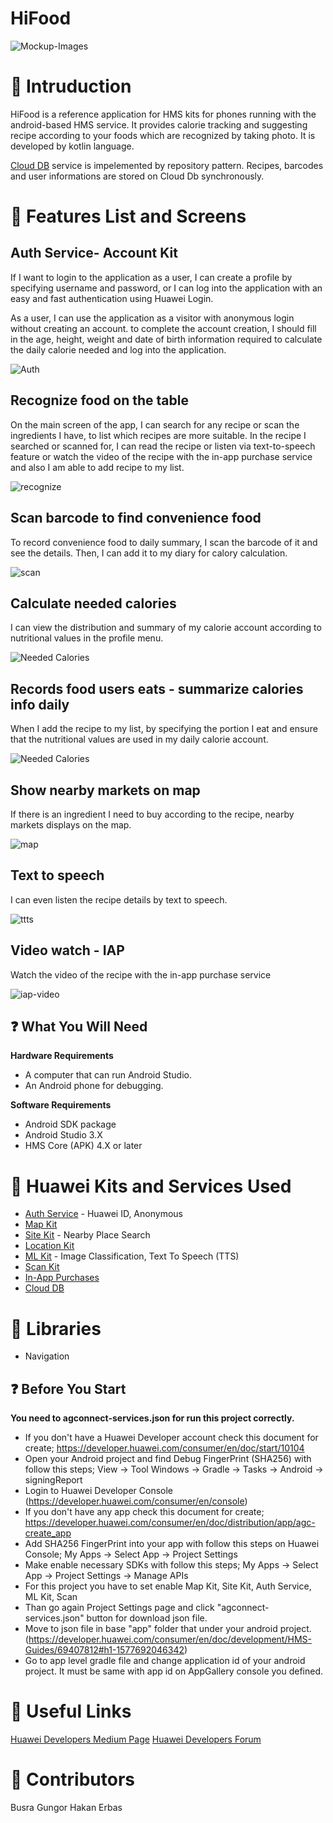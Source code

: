 # HiFood

![Mockup-Images](https://github.com/Explore-In-HMS/Hi-Food/blob/master/app/src/main/res/raw/mock.png)

# :notebook_with_decorative_cover: Intruduction

HiFood is a reference application for HMS kits for phones running with the android-based HMS service. It provides calorie tracking and suggesting recipe according to your foods which are recognized by taking photo. It is developed by kotlin language.

[Cloud DB](https://developer.huawei.com/consumer/en/doc/development/AppGallery-connect-Guides/agc-clouddb-introduction) service is impelemented by repository pattern. Recipes, barcodes and user informations are stored on Cloud Db synchronously.

# :iphone: Features List and Screens

## Auth Service- Account Kit
If I want to login to the application as a user, I can create a profile by specifying username and password, or I can log into the application with an easy and fast authentication using Huawei Login.

As a user, I can use the application as a visitor with anonymous login without creating an account.
to complete the account creation, I should fill in the age, height, weight and date of birth information required to calculate the daily calorie needed and log into the application.


![Auth](https://github.com/Explore-In-HMS/Hi-Food/blob/master/app/src/main/res/raw/auth.gif)

## Recognize food on the table
On the main screen of the app, I can search for any recipe or scan the ingredients I have, to list which recipes are more suitable.
In the recipe I searched or scanned for, I can read the recipe or listen via text-to-speech feature or  watch the video of the recipe with the in-app purchase service and also I am able to add recipe to my list. 


![recognize](https://github.com/Explore-In-HMS/Hi-Food/blob/master/app/src/main/res/raw/recognize.gif)

## Scan barcode to find convenience food
To record convenience food to daily summary, I scan the barcode of it and see the details. Then, I can add it to my diary for calory calculation.

![scan](https://github.com/Explore-In-HMS/Hi-Food/blob/master/app/src/main/res/raw/scan.gif)


## Calculate needed calories 
I can view the distribution and summary of my calorie account according to nutritional values in the profile menu.

![Needed Calories](https://github.com/Explore-In-HMS/Hi-Food/blob/master/app/src/main/res/raw/summary.jpg)


## Records food users eats - summarize calories info daily
When I add the recipe to my list, by specifying the portion I eat and ensure that the nutritional values are used in my daily calorie account.

![Needed Calories](https://github.com/Explore-In-HMS/Hi-Food/blob/master/app/src/main/res/raw/adding.gif)

 
## Show nearby markets on map 
If there is an ingredient I need to buy according to the recipe, nearby markets displays on the map. 

![map](https://github.com/Explore-In-HMS/Hi-Food/blob/master/app/src/main/res/raw/map.gif)

## Text to speech
I can even listen the recipe details by text to speech.

![ttts](https://github.com/Explore-In-HMS/Hi-Food/blob/master/app/src/main/res/raw/recipes.gif)

## Video watch - IAP
Watch the video of the recipe with the in-app purchase service

![iap-video](https://github.com/Explore-In-HMS/Hi-Food/blob/master/app/src/main/res/raw/iap.gif)

 ## :question: What You Will Need 

**Hardware Requirements**

- A computer that can run Android Studio.
- An Android phone for debugging.

**Software Requirements**

- Android SDK package
- Android Studio 3.X
- HMS Core (APK) 4.X or later


# :wrench: Huawei Kits and Services Used

- [Auth Service](https://developer.huawei.com/consumer/en/doc/development/AppGallery-connect-Guides/agc-auth-service-introduction) - Huawei ID, Anonymous
- [Map Kit](https://developer.huawei.com/consumer/en/hms/huawei-MapKit)
- [Site Kit](https://developer.huawei.com/consumer/en/hms/huawei-sitekit) - Nearby Place Search
- [Location Kit](https://developer.huawei.com/consumer/en/hms/huawei-locationkit)
- [ML Kit](https://developer.huawei.com/consumer/en/hms/huawei-mlkit) - Image Classification, Text To Speech (TTS) 
- [Scan Kit](https://developer.huawei.com/consumer/en/hms/huawei-scankit) 
- [In-App Purchases](https://developer.huawei.com/consumer/en/hms/huawei-iap/) 
- [Cloud DB](https://developer.huawei.com/consumer/en/doc/development/AppGallery-connect-Guides/agc-clouddb-introduction) 

# :wrench: Libraries
- Navigation

 ## :question: Before You Start 
 **You need to agconnect-services.json for run this project correctly.**

- If you don't have a Huawei Developer account check this document for create; https://developer.huawei.com/consumer/en/doc/start/10104
- Open your Android project and find Debug FingerPrint (SHA256) with follow this steps; View -> Tool Windows -> Gradle -> Tasks -> Android -> signingReport
- Login to Huawei Developer Console (https://developer.huawei.com/consumer/en/console)
- If you don't have any app check this document for create; https://developer.huawei.com/consumer/en/doc/distribution/app/agc-create_app
- Add SHA256 FingerPrint into your app with follow this steps on Huawei Console; My Apps -> Select App -> Project Settings
- Make enable necessary SDKs with follow this steps; My Apps -> Select App -> Project Settings -> Manage APIs
- For this project you have to set enable Map Kit, Site Kit, Auth Service, ML Kit, Scan
- Than go again Project Settings page and click "agconnect-services.json" button for download json file.
- Move to json file in base "app" folder that under your android project. (https://developer.huawei.com/consumer/en/doc/development/HMS-Guides/69407812#h1-1577692046342)
- Go to app level gradle file and change application id of your android project. It must be same with app id on AppGallery console you defined.

# :link: Useful Links

[Huawei Developers Medium Page](https://medium.com/huawei-developers)
[Huawei Developers Forum](https://forums.developer.huawei.com/forumPortal/en/home)

# :notebook_with_decorative_cover: Contributors
Busra Gungor 
Hakan Erbas
